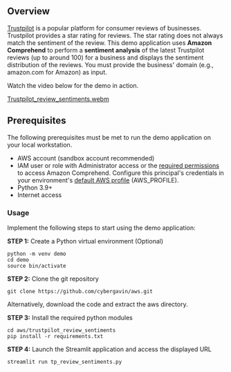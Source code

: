 ## Overview

[Trustpilot](https://www.trustpilot.com/) is a popular platform for consumer reviews of businesses. Trustpilot provides a star rating for reviews. The star rating does not always match the sentiment of the review. This demo application uses **Amazon Comprehend** to perform a **sentiment analysis** of the latest Trustpilot reviews (up to around 100) for a business and displays the sentiment distribution of the reviews. You must provide the business' domain (e.g., amazon.com for Amazon) as input.

Watch the video below for the demo in action.

[Trustpilot_review_sentiments.webm](https://github.com/cybergavin/aws/assets/39437216/982eaf17-69a7-4e8f-8cf0-25becebfa9c5)


## Prerequisites

The following prerequisites must be met to run the demo application on your local workstation.

- AWS account (sandbox account recommended)
- IAM user or role with Administrator access or the [required permissions](https://docs.aws.amazon.com/comprehend/latest/dg/security_iam_id-based-policy-examples.html) to access Amazon Comprehend. Configure this principal's credentials in your environment's [default AWS profile](https://docs.aws.amazon.com/cli/latest/userguide/cli-configure-envvars.html) (AWS_PROFILE).
- Python 3.9+
- Internet access

### Usage
Implement the following steps to start using the demo application:

**STEP 1:** Create a Python virtual environment (Optional)

```
python -m venv demo
cd demo
source bin/activate
```

**STEP 2:** Clone the git repository

```
git clone https://github.com/cybergavin/aws.git
```

Alternatively, download the code and extract the aws directory.

**STEP 3:** Install the required python modules 

```
cd aws/trustpilot_review_sentiments
pip install -r requirements.txt
```

**STEP 4:** Launch the Streamlit application and access the displayed URL

```
streamlit run tp_review_sentiments.py
```
